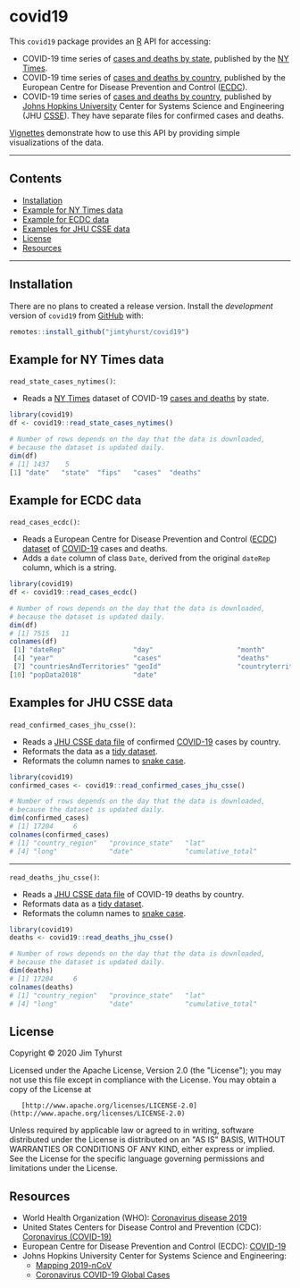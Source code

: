# covid19

This `covid19` package provides an [R](https://www.r-project.org/) API for accessing:

* COVID-19 time series of [cases and deaths by state](https://github.com/nytimes/covid-19-data/blob/master/us-states.csv), published by the [NY Times](https://www.nytimes.com/interactive/2020/us/coronavirus-us-cases.html).
* COVID-19 time series of [cases and deaths by country](https://www.ecdc.europa.eu/en/publications-data/download-todays-data-geographic-distribution-covid-19-cases-worldwide), published by the European Centre for Disease Prevention and Control ([ECDC](https://www.ecdc.europa.eu/)).
* COVID-19 time series of [cases and deaths by country](https://github.com/CSSEGISandData/COVID-19/tree/master/csse_covid_19_data/csse_covid_19_time_series), published by [Johns Hopkins University](https://www.jhu.edu/) Center for Systems Science and Engineering (JHU [CSSE](https://systems.jhu.edu/)). They have separate files for confirmed cases and deaths.

[Vignettes](./vignettes) demonstrate how to use this API by providing simple visualizations of the data.

---

## Contents

* [Installation](#installation)
* [Example for NY Times data](#example-for-ny-times-data)
* [Example for ECDC data](#example-for-ecdc-data)
* [Examples for JHU CSSE data](#examples-for-jhu-csse-data)
* [License](#license)
* [Resources](#resources)

---

## Installation

There are no plans to created a release version. Install the _development_ version of `covid19` from [GitHub](https://github.com/) with:

``` r
remotes::install_github("jimtyhurst/covid19")
```

## Example for NY Times data

`read_state_cases_nytimes()`:

* Reads a [NY Times](https://www.nytimes.com/interactive/2020/us/coronavirus-us-cases.html) dataset of COVID-19 [cases and deaths](https://github.com/nytimes/covid-19-data/blob/master/us-states.csv) by state.

``` r
library(covid19)
df <- covid19::read_state_cases_nytimes()

# Number of rows depends on the day that the data is downloaded,
# because the dataset is updated daily.
dim(df)
# [1] 1437    5
[1] "date"   "state"  "fips"   "cases"  "deaths"
```

## Example for ECDC data

`read_cases_ecdc()`:

* Reads a European Centre for Disease Prevention and Control ([ECDC](https://www.ecdc.europa.eu/)) [dataset](https://www.ecdc.europa.eu/en/publications-data/download-todays-data-geographic-distribution-covid-19-cases-worldwide) of [COVID-19](https://www.who.int/emergencies/diseases/novel-coronavirus-2019) cases and deaths.
* Adds a `date` column of class `Date`, derived from the original `dateRep` column, which is a string.

``` r
library(covid19)
df <- covid19::read_cases_ecdc()

# Number of rows depends on the day that the data is downloaded,
# because the dataset is updated daily.
dim(df)
# [1] 7515   11
colnames(df)
 [1] "dateRep"                 "day"                     "month"                  
 [4] "year"                    "cases"                   "deaths"                 
 [7] "countriesAndTerritories" "geoId"                   "countryterritoryCode"   
[10] "popData2018"             "date"
```

## Examples for JHU CSSE data

`read_confirmed_cases_jhu_csse()`:

* Reads a [JHU CSSE data file](https://github.com/CSSEGISandData/COVID-19/blob/master/csse_covid_19_data/csse_covid_19_time_series/time_series_covid19_confirmed_global.csv) of confirmed [COVID-19](https://www.who.int/emergencies/diseases/novel-coronavirus-2019) cases by country.
* Reformats the data as a [tidy dataset](https://r4ds.had.co.nz/tidy-data.html).
* Reformats the column names to [snake case](https://en.wikipedia.org/wiki/Snake_case).

``` r
library(covid19)
confirmed_cases <- covid19::read_confirmed_cases_jhu_csse()

# Number of rows depends on the day that the data is downloaded,
# because the dataset is updated daily.
dim(confirmed_cases)
# [1] 17204     6
colnames(confirmed_cases)
# [1] "country_region"   "province_state"   "lat"             
# [4] "long"             "date"             "cumulative_total"
```

---

`read_deaths_jhu_csse()`:

* Reads a [JHU CSSE data file](https://github.com/CSSEGISandData/COVID-19/blob/master/csse_covid_19_data/csse_covid_19_time_series/time_series_covid19_deaths_global.csv) of COVID-19 deaths by country.
* Reformats data as a [tidy dataset](https://r4ds.had.co.nz/tidy-data.html).
* Reformats the column names to [snake case](https://en.wikipedia.org/wiki/Snake_case).

``` r
library(covid19)
deaths <- covid19::read_deaths_jhu_csse()

# Number of rows depends on the day that the data is downloaded,
# because the dataset is updated daily.
dim(deaths)
# [1] 17204     6
colnames(deaths)
# [1] "country_region"   "province_state"   "lat"             
# [4] "long"             "date"             "cumulative_total"
```

## License
Copyright &copy; 2020 Jim Tyhurst

Licensed under the Apache License, Version 2.0 (the "License"); you may not use this file except in compliance with the License. You may obtain a copy of the License at

       [http://www.apache.org/licenses/LICENSE-2.0](http://www.apache.org/licenses/LICENSE-2.0)

Unless required by applicable law or agreed to in writing, software distributed under the License is distributed on an "AS IS" BASIS, WITHOUT WARRANTIES OR CONDITIONS OF ANY KIND, either express or implied. See the License for the specific language governing permissions and limitations under the License.

## Resources
* World Health Organization (WHO): [Coronavirus disease 2019](https://www.who.int/emergencies/diseases/novel-coronavirus-2019)
* United States Centers for Disease Control and Prevention (CDC): [Coronavirus (COVID-19)](https://www.cdc.gov/coronavirus/2019-nCoV/index.html)
* European Centre for Disease Prevention and Control (ECDC): [COVID-19](https://www.ecdc.europa.eu/en/novel-coronavirus-china)
* Johns Hopkins University Center for Systems Science and Engineering:
    * [Mapping 2019-nCoV](https://systems.jhu.edu/research/public-health/ncov/)
    * [Coronavirus COVID-19 Global Cases](https://www.arcgis.com/apps/opsdashboard/index.html#/bda7594740fd40299423467b48e9ecf6)
